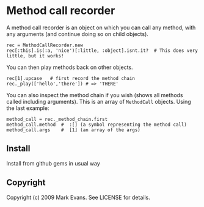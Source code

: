 Method call recorder
===================
A method call recorder is an object on which you can call any method, with any arguments (and continue doing so on child objects).

    rec = MethodCallRecorder.new
    rec[:this].is(:a, 'nice')[:little, :object].isnt.it?  # This does very little, but it works!
    
You can then play methods back on other objects.

    rec[1].upcase   # first record the method chain
    rec._play(['hello','there']) # => 'THERE'
    
You can also inspect the method chain if you wish (shows all methods called including arguments). This is an array of `MethodCall` objects.
Using the last example:

    method_call = rec._method_chain.first
    method_call.method  #  :[] (a symbol representing the method call)
    method_call.args    #  [1] (an array of the args)

Install
-------
Install from github gems in usual way

Copyright
--------
Copyright (c) 2009 Mark Evans. See LICENSE for details.

